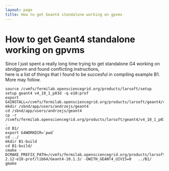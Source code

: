 ```yaml
---
layout: page
title: How to get Geant4 standalone working on gpvms
---
```




How to get Geant4 standalone working on gpvms
==============================================================================================================

Since I just spent a really long time trying to get standalone G4
working on sbndgpvm and found conflicting instructions,\
here is a list of things that I found to be succesful in compiling
example B1. More may follow.

    source /cvmfs/fermilab.opensciencegrid.org/products/larsoft/setup
    setup geant4 v4_10_1_p03d -q e10:prof
    export G4INSTALL=/cvmfs/fermilab.opensciencegrid.org/products/larsoft/geant4/v4_10_1_p03d/source/geant4.10.01.p03
    mkdir /sbnd/app/users/andrzejs/geant4  
    cd /sbnd/app/users/andrzejs/geant4
    cp -r /cvmfs/fermilab.opensciencegrid.org/products/larsoft/geant4/v4_10_1_p03d/source/geant4.10.01.p03/examples/basic/B1 .
    cd B1/
    export G4WORKDIR=`pwd`
    cd ../
    mkdir B1-build
    cd B1-build/
    cmake -DCMAKE_PREFIX_PATH=/cvmfs/fermilab.opensciencegrid.org/products/larsoft/geant4/v4_10_1_p03d/Linux64bit+2.6-2.12-e10-prof/lib64/Geant4-10.1.3/ -DWITH_GEANT4_UIVIS=0   ../B1/
    gmake
